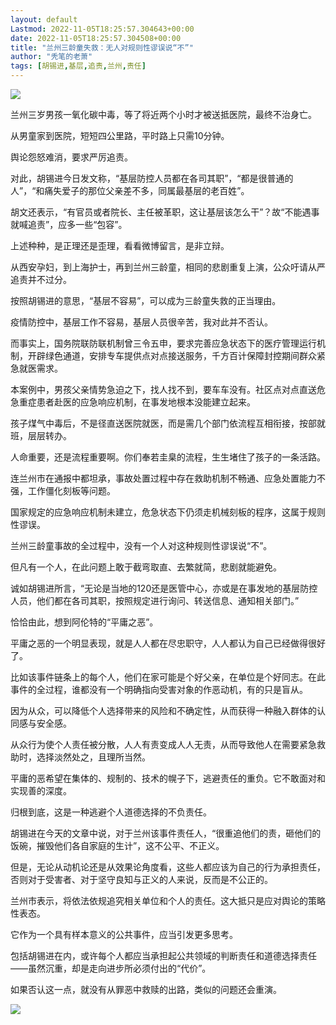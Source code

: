 ```yaml
---
layout: default
Lastmod: 2022-11-05T18:25:57.304643+00:00
date: 2022-11-05T18:25:57.304508+00:00
title: "兰州三龄童失救：无人对规则性谬误说“不”"
author: "秃笔的老萧"
tags: [胡锡进,基层,追责,兰州,责任]
---
```


![](https://images.weserv.nl/?url=https%3A//mmbiz.qpic.cn/mmbiz_png/vD3Zx2PeFibnj8De2GQXZRTvvDbZUticJqchO3DwzRpyZ7CzRbKausqu3rMgWkBtoHsI9QmcAgn6EUtxh6lHPOww/640%3Fwx_fmt%3Dpng)

兰州三岁男孩一氧化碳中毒，等了将近两个小时才被送抵医院，最终不治身亡。

从男童家到医院，短短四公里路，平时路上只需10分钟。

舆论怨怒难消，要求严厉追责。

对此，胡锡进今日发文称，“基层防控人员都在各司其职”，“都是很普通的人”，“和痛失爱子的那位父亲差不多，同属最基层的老百姓”。

胡文还表示，“有官员或者院长、主任被革职，这让基层该怎么干”？故“不能遇事就喊追责”，应多一些“包容”。

上述种种，是正理还是歪理，看看微博留言，是非立辩。

从西安孕妇，到上海护士，再到兰州三龄童，相同的悲剧重复上演，公众吁请从严追责并不过分。

按照胡锡进的意思，“基层不容易”，可以成为三龄童失救的正当理由。

疫情防控中，基层工作不容易，基层人员很辛苦，我对此并不否认。

而事实上，国务院联防联机制曾三令五申，要求完善应急状态下的医疗管理运行机制，开辟绿色通道，安排专车提供点对点接送服务，千方百计保障封控期间群众紧急就医需求。

本案例中，男孩父亲情势急迫之下，找人找不到，要车车没有。社区点对点直送危急重症患者赴医的应急响应机制，在事发地根本没能建立起来。

孩子煤气中毒后，不是径直送医院就医，而是需几个部门依流程互相衔接，按部就班，层层转办。

人命重要，还是流程重要啊。你们奉若圭臬的流程，生生堵住了孩子的一条活路。

连兰州市在通报中都坦承，事故处置过程中存在救助机制不畅通、应急处置能力不强，工作僵化刻板等问题。

国家规定的应急响应机制未建立，危急状态下仍须走机械刻板的程序，这属于规则性谬误。

兰州三龄童事故的全过程中，没有一个人对这种规则性谬误说“不”。

但凡有一个人，在此问题上敢于截弯取直、去繁就简，悲剧就能避免。

诚如胡锡进所言，“无论是当地的120还是医管中心，亦或是在事发地的基层防控人员，他们都在各司其职，按照规定进行询问、转送信息、通知相关部门。”

恰恰由此，想到阿伦特的“平庸之恶”。

平庸之恶的一个明显表现，就是人人都在尽忠职守，人人都认为自己已经做得很好了。

比如该事件链条上的每个人，他们在家可能是个好父亲，在单位是个好同志。在此事件的全过程，谁都没有一个明确指向受害对象的作恶动机，有的只是盲从。

因为从众，可以降低个人选择带来的风险和不确定性，从而获得一种融入群体的认同感与安全感。

从众行为使个人责任被分散，人人有责变成人人无责，从而导致他人在需要紧急救助时，选择淡然处之，且理所当然。

平庸的恶希望在集体的、规制的、技术的幌子下，逃避责任的重负。它不敢面对和实现善的深度。

归根到底，这是一种逃避个人道德选择的不负责任。

胡锡进在今天的文章中说，对于兰州该事件责任人，“很重追他们的责，砸他们的饭碗，摧毁他们各自家庭的生计”，这不公平、不正义。

但是，无论从动机论还是从效果论角度看，这些人都应该为自己的行为承担责任，否则对于受害者、对于坚守良知与正义的人来说，反而是不公正的。

兰州市表示，将依法依规追究相关单位和个人的责任。这大抵只是应对舆论的策略性表态。

它作为一个具有样本意义的公共事件，应当引发更多思考。

包括胡锡进在内，或许每个人都应当承担起公共领域的判断责任和道德选择责任——虽然沉重，却是走向进步所必须付出的“代价”。

如果否认这一点，就没有从罪恶中救赎的出路，类似的问题还会重演。

![](https://images.weserv.nl/?url=https%3A//mmbiz.qpic.cn/mmbiz_jpg/vD3Zx2PeFibnfuH1y10ib9JVubDTwIJ5KvAG5ZJ13xeUarw28DWtRwwd8yU2LObFj2p13XDzpicfYEcKA6cbw7axg/640%3Fwx_fmt%3Djpeg)

